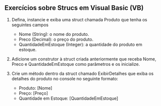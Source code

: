 ## Exercícios sobre Strucs em Visual Basic (VB)

1. Defina, instancie e exiba uma struct chamada Produto que tenha os seguintes campos
    - Nome (String): o nome do produto.
    - Preco (Decimal): o preço do produto. 
    - QuantidadeEmEstoque (Integer): a quantidade do produto em estoque.

2. Adicione um construtor à struct criada anteriormente que receba Nome, Preco e QuantidadeEmEstoque como parâmetros e os inicialize.

3. Crie um método dentro da struct chamado ExibirDetalhes que exiba os detalhes do produto no console no seguinte formato:
    - Produto: [Nome]
    - Preço: [Preço]
    - Quantidade em Estoque: [QuantidadeEmEstoque]
    